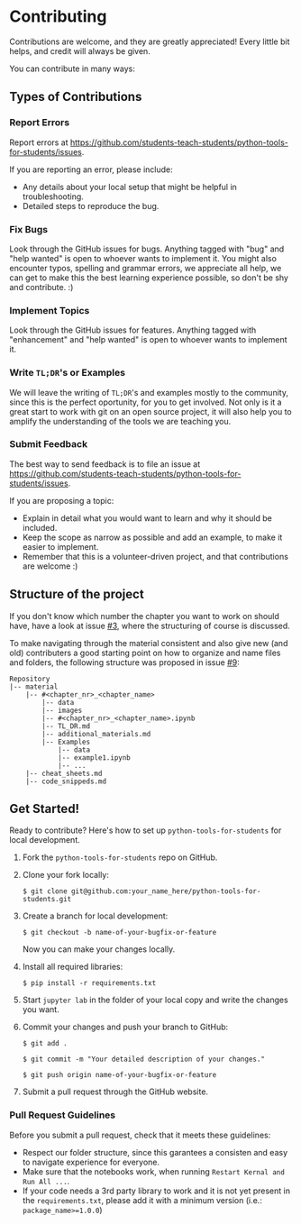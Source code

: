 # Contributing

Contributions are welcome, and they are greatly appreciated! Every
little bit helps, and credit will always be given.

You can contribute in many ways:

## Types of Contributions

### Report Errors

Report errors at https://github.com/students-teach-students/python-tools-for-students/issues.

If you are reporting an error, please include:

* Any details about your local setup that might be helpful in troubleshooting.
* Detailed steps to reproduce the bug.
 

### Fix Bugs

Look through the GitHub issues for bugs. Anything tagged with "bug"
and "help wanted" is open to whoever wants to implement it. 
You might also encounter typos, spelling and grammar errors, we appreciate all help, we can get to make this the best learning experience possible, so don't be shy and contribute. :) 

### Implement Topics

Look through the GitHub issues for features. Anything tagged with "enhancement"
and "help wanted" is open to whoever wants to implement it.

### Write ``TL;DR``'s or Examples

We will leave the writing of ``TL;DR``'s and examples mostly to the community, since this is the perfect oportunity, for you to get involved. Not only is it a great start to work with git on an open source project, it will also help you to amplify the understanding of the tools we are teaching you.

### Submit Feedback

The best way to send feedback is to file an issue at https://github.com/students-teach-students/python-tools-for-students/issues.

If you are proposing a topic:

* Explain in detail what you would want to learn and why it should be included.
* Keep the scope as narrow as possible and add an example, to make it easier to implement.
* Remember that this is a volunteer-driven project, and that contributions
  are welcome :)

## Structure of the project

If you don't know which number the chapter you want to work on should have, 
have a look at issue [#3](https://github.com/students-teach-students/python-tools-for-students/issues/3), where the structuring of course is discussed. 

To make navigating through the material consistent and also give new (and old) contributers a good starting point on how to organize and name files and folders, the following structure was proposed in issue [#9](https://github.com/students-teach-students/python-tools-for-students/issues/9):

```
Repository
|-- material
    |-- #<chapter_nr>_<chapter_name>
        |-- data
        |-- images
        |-- #<chapter_nr>_<chapter_name>.ipynb
        |-- TL_DR.md
        |-- additional_materials.md
        |-- Examples
            |-- data
            |-- example1.ipynb
            |-- ...
    |-- cheat_sheets.md
    |-- code_snippeds.md
```



## Get Started!

Ready to contribute? Here's how to set up `python-tools-for-students` for local development.

1. Fork the `python-tools-for-students` repo on GitHub.
2. Clone your fork locally:

    ``$ git clone git@github.com:your_name_here/python-tools-for-students.git``


3. Create a branch for local development:

    ``$ git checkout -b name-of-your-bugfix-or-feature``

   Now you can make your changes locally.

4. Install all required libraries:

    ``$ pip install -r requirements.txt``

5. Start ``jupyter lab`` in the folder of your local copy and write the changes you want. 

6. Commit your changes and push your branch to GitHub:

    ``$ git add .``
    
    ``$ git commit -m "Your detailed description of your changes."``
    
    ``$ git push origin name-of-your-bugfix-or-feature``

7. Submit a pull request through the GitHub website.

### Pull Request Guidelines

Before you submit a pull request, check that it meets these guidelines:

* Respect our folder structure, since this garantees a consisten and easy to navigate experience for everyone.
* Make sure that the notebooks work, when running ``Restart Kernal and Run All ...``.
* If your code needs a 3rd party library to work and it is not yet present in the ``requirements.txt``, please add it with a minimum version (i.e.: ``package_name>=1.0.0``)
